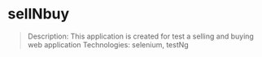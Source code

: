 # sellNbuy
> Description: This application is created for test a selling and buying web application
> Technologies: selenium, testNg
